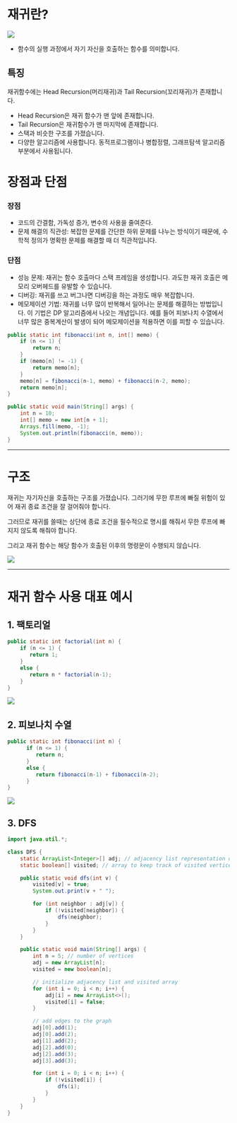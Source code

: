 # 재귀란?

![](https://velog.velcdn.com/images%2Fgeesuee%2Fpost%2Fa7324cc7-7101-4466-88d4-018663f46aba%2Fimage.png)

- 함수의 실행 과정에서 자기 자신을 호출하는 함수를 의미합니다.

## 특징

재귀함수에는 Head Recursion(머리재귀)과 Tail Recursion(꼬리재귀)가 존재합니다.

- Head Recursion은 재귀 함수가 맨 앞에 존재합니다.
- Tail Recursion은 재귀함수가 맨 마지막에 존재합니다.
- 스택과 비슷한 구조를 가졌습니다.
- 다양한 알고리즘에 사용합니다. 동적프로그램이나 병합정렬, 그래프탐색 알고리즘 부분에서 사용됩니다.

# 장점과 단점

### 장점

- 코드의 간결함, 가독성 증가, 변수의 사용을 줄여준다.
- 문제 해결의 직관성: 복잡한 문제를 간단한 하위 문제를 나누는 방식이기 때문에, 수학적 정의가 명확한 문제를 해결할 때 더 직관적입니다.

### 단점

- 성능 문제: 재귀는 함수 호출마다 스택 프레임을 생성합니다. 과도한 재귀 호출은 메모리 오버헤드를 유발할 수 있습니다.
- 디버깅: 재귀를 쓰고 버그나면 디버깅을 하는 과정도 매우 복잡합니다.
- 메모제이션 기법: 재귀를 너무 많이 반복해서 일어나는 문제를 해결하는 방법입니다. 이 기법은 DP 알고리즘에서 나오는 개념입니다. 예를 들어 피보나치 수열에서 너무 많은 중복계산이 발생이 되어 메모제이션을 적용하면 이를 피할 수 있습니다.

```java
public static int fibonacci(int n, int[] memo) {
    if (n <= 1) {
        return n;
    }
    if (memo[n] != -1) {
        return memo[n];
    }
    memo[n] = fibonacci(n-1, memo) + fibonacci(n-2, memo);
    return memo[n];
}

public static void main(String[] args) {
    int n = 10;
    int[] memo = new int[n + 1];
    Arrays.fill(memo, -1);
    System.out.println(fibonacci(n, memo));
}
```

---

# 구조

재귀는 자기자신을 호출하는 구조를 가졌습니다. 그러기에 무한 루프에 빠질 위험이 있어 재귀 종료 조건을 잘 걸어줘야 합니다.

그러므로 재귀를 쓸때는 상단에 종료 조건을 필수적으로 명시를 해줘서  무한 루프에 빠지지 않도록 해줘야 합니다.

그리고 재귀 함수는 해당 함수가 호출된 이후의 명령문이 수행되지 않습니다.

![](https://velog.velcdn.com/images%2Fgeesuee%2Fpost%2F1488d7ac-27bf-4c25-a3fb-1efaafafcb55%2Fimage.png)

---

# 재귀 함수 사용 대표 예시

## 1. 팩토리얼

```java
public static int factorial(int n) {
    if (n <= 1) {
   	   return 1;
    }
    else {
       return n * factorial(n-1);
    }
}
```

![](https://gptjs409.github.io/img/2019-08-01/Recursive-001-flow1.png)

## 2. 피보나치 수열

```java
public static int fibonacci(int n) {
	  if (n <= 1) {
	     return n;
	  }
	  else {
	     return fibonacci(n-1) + fibonacci(n-2);
	  }
}
```

![](https://blog.kakaocdn.net/dn/cyLVFa/btqZP2SsdBy/QgvICwpXtOcQAHDmRsmdMK/img.gif)

## 3. DFS

```java
import java.util.*;

class DFS {
    static ArrayList<Integer>[] adj; // adjacency list representation of the graph
    static boolean[] visited; // array to keep track of visited vertices

    public static void dfs(int v) {
        visited[v] = true;
        System.out.print(v + " ");

        for (int neighbor : adj[v]) {
            if (!visited[neighbor]) {
                dfs(neighbor);
            }
        }
    }

    public static void main(String[] args) {
        int n = 5; // number of vertices
        adj = new ArrayList[n];
        visited = new boolean[n];

        // initialize adjacency list and visited array
        for (int i = 0; i < n; i++) {
            adj[i] = new ArrayList<>();
            visited[i] = false;
        }

        // add edges to the graph
        adj[0].add(1);
        adj[0].add(2);
        adj[1].add(2);
        adj[2].add(0);
        adj[2].add(3);
        adj[3].add(3);

        for (int i = 0; i < n; i++) {
            if (!visited[i]) {
                dfs(i);
            }
        }
    }
}
```